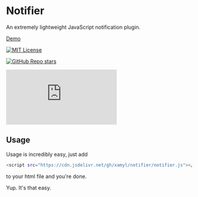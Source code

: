 
# Notifier

An extremely lightweight JavaScript notification plugin.

[Demo](https://xamyl.github.io/notifier)

[![MIT License](https://img.shields.io/badge/License-MIT-green.svg?style=for-the-badge)](https://choosealicense.com/licenses/mit/)

[![GitHub Repo stars](https://img.shields.io/github/stars/xamyl/notifier?style=for-the-badge&label=repo%20stars&color=orange)](https://github.com/xamyl/notifier)

[![GitHub file size in bytes](https://img.shields.io/github/size/xamyl/notifier/notifier.js?label=code%20size&style=for-the-badge)](https://github.com/xamyl/notifier/blob/main/notifier.js)

## Usage
Usage is incredibly easy, just add 
```bash 
<script src="https://cdn.jsdelivr.net/gh/xamyl/notifier/notifier.js"></script>
```
to your html file and you're done.

Yup. It's that easy.






